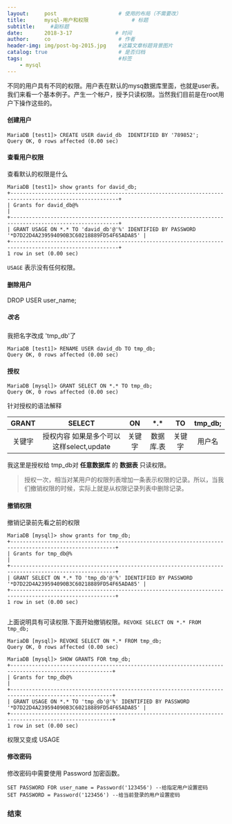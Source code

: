 ```yaml
---
layout:     post                    # 使用的布局（不需要改）
title:      mysql-用户和权限              # 标题 
subtitle:     #副标题
date:       2018-3-17              # 时间
author:     co                      # 作者
header-img: img/post-bg-2015.jpg    #这篇文章标题背景图片
catalog: true                       # 是否归档
tags:                               #标签
    - mysql
---
```



不同的用户具有不同的权限。用户表在默认的mysq数据库里面，也就是user表。
我们来看一个基本例子。产生一个帐户，授予只读权限。当然我们目前是在root用户下操作这些的。
#### 创建用户
```
MariaDB [test1]> CREATE USER david_db  IDENTIFIED BY '789852';
Query OK, 0 rows affected (0.00 sec)

```
#### 查看用户权限
查看默认的权限是什么
```
MariaDB [test1]> show grants for david_db;
+---------------------------------------------------------------------------------------------------------+
| Grants for david_db@%                                                                                   |
+---------------------------------------------------------------------------------------------------------+
| GRANT USAGE ON *.* TO 'david_db'@'%' IDENTIFIED BY PASSWORD '*D7D22D4A239594090B3C60218889FD54F65ADA85' |
+---------------------------------------------------------------------------------------------------------+
1 row in set (0.00 sec)

```

`USAGE` 表示没有任何权限。


#### 删除用户
DROP USER user_name;
##### 改名
我把名字改成 'tmp_db'了
```
MariaDB [test1]> RENAME USER david_db TO tmp_db;
Query OK, 0 rows affected (0.00 sec)

```
#### 授权
```
MariaDB [mysql]> GRANT SELECT ON *.* TO tmp_db;
Query OK, 0 rows affected (0.00 sec)

```
针对授权的语法解释 

GRANT |SELECT| ON |\*.\* |TO |tmp_db;
:-:|:-:|:-:|:-:|:-:|:-:|
关键字|授权内容 如果是多个可以这样select,update|关键字|数据库.表|关键字|用户名|

我这里是授权给 tmp_db对 **任意数据库** 的 **数据表** 只读权限。

> 授权一次，相当对某用户的权限列表增加一条表示权限的记录。所以，当我们撤销权限的时候，实际上就是从权限记录列表中删除记录。

#### 撤销权限
撤销记录前先看之前的权限
```
MariaDB [mysql]> show grants for tmp_db;
+--------------------------------------------------------------------------------------------------------+
| Grants for tmp_db@%                                                                                    |
+--------------------------------------------------------------------------------------------------------+
| GRANT SELECT ON *.* TO 'tmp_db'@'%' IDENTIFIED BY PASSWORD '*D7D22D4A239594090B3C60218889FD54F65ADA85' |
+--------------------------------------------------------------------------------------------------------+
1 row in set (0.00 sec)


```
上面说明具有可读权限.下面开始撤销权限。`REVOKE SELECT ON *.* FROM tmp_db;`

```
MariaDB [mysql]> REVOKE SELECT ON *.* FROM tmp_db;
Query OK, 0 rows affected (0.00 sec)

MariaDB [mysql]> SHOW GRANTS FOR tmp_db;
+-------------------------------------------------------------------------------------------------------+
| Grants for tmp_db@%                                                                                   |
+-------------------------------------------------------------------------------------------------------+
| GRANT USAGE ON *.* TO 'tmp_db'@'%' IDENTIFIED BY PASSWORD '*D7D22D4A239594090B3C60218889FD54F65ADA85' |
+-------------------------------------------------------------------------------------------------------+
1 row in set (0.00 sec)

```
权限又变成 USAGE 

#### 修改密码
修改密码中需要使用 Password 加密函数。
```
SET PASSWORD FOR user_name = Password('123456') --给指定用户设置密码
SET PASSWORD = Password('123456') --给当前登录的用户设置密码
```

### 结束